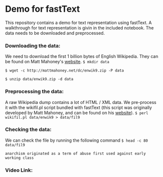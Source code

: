 # Demo for fastText
This repository contains a demo for text representation using fastText. A walkthrough for text representation is givin in the included notebook. The data needs to be downloaded and preprocessed.

### Downloading the data:
We need to download the first 1 billion bytes of English Wikipedia. They can be found on Matt Mahoney's [website](http://mattmahoney.net/).
`$ mkdir data`

`$ wget -c http://mattmahoney.net/dc/enwik9.zip -P data`

`$ unzip data/enwik9.zip -d data`

### Preprocessing the data:
A raw Wikipedia dump contains a lot of HTML / XML data. We pre-process it with the wikifil.pl script bundled with fastText (this script was originally developed by Matt Mahoney, and can be found on his [website](http://mattmahoney.net/)).
`$ perl wikifil.pl data/enwik9 > data/fil9`

### Checking the data:
We can check the file by running the following command
`$ head -c 80 data/fil9`

`anarchism originated as a term of abuse first used against early working class`

### Video Link:
